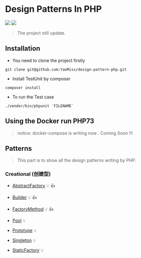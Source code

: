# Design Patterns In PHP

![](https://img.shields.io/badge/build-passing-blue) ![](https://img.shields.io/badge/PHP-7.3-blue)

> The project still update.

## Installation

* You need to clone the project firstly

```
git clone git@github.com:YaoMiss/design-pattern-php.git
```

* Install TestUnit by composer

```
composer install
```

* To run the Test case

```
./vendor/bin/phpunit `FILENAME`
```

## Using the Docker run PHP73

> notice: docker-compose is writing now . Coming Soon !!!



## Patterns

> This part is to show all the design patterns writing by PHP.


### Creational (创建型)

* [AbstractFactory]() :bulb: :thumbsup:

* [Builder]() :bulb: :thumbsup: 

* [FactoryMethod]() :bulb: :thumbsup: 

* [Pool]() :bulb: 

* [Prototype]()  :bulb:

* [Singleton]()  :bulb:

* [StaticFactory]()  :bulb:


